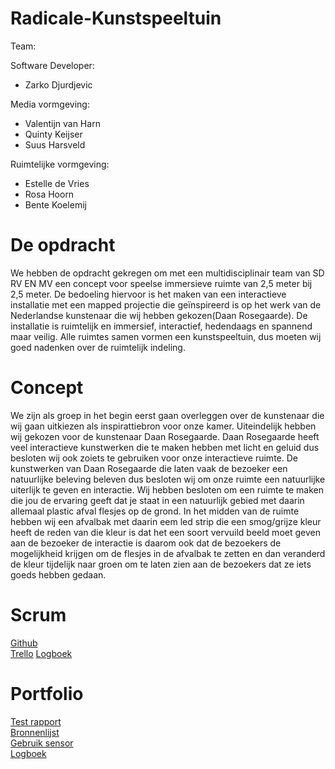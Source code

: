 # Radicale-Kunstspeeltuin
  
Team:

Software Developer:
- Zarko Djurdjevic

Media vormgeving:
- Valentijn van Harn 
- Quinty Keijser 
- Suus Harsveld

Ruimtelijke vormgeving:
- Estelle de Vries 
- Rosa Hoorn 
- Bente Koelemij

# De opdracht
We hebben de opdracht gekregen om met een multidisciplinair team van SD RV EN MV een concept voor speelse immersieve ruimte van 2,5 meter bij 2,5 meter. De bedoeling hiervoor is het maken van een interactieve installatie met een mapped projectie die geïnspireerd is op het werk van de Nederlandse kunstenaar die wij hebben gekozen(Daan Rosegaarde). De installatie is ruimtelijk en immersief, interactief, hedendaags en spannend maar veilig. Alle ruimtes samen vormen een kunstspeeltuin, dus moeten wij goed nadenken over de ruimtelijk indeling.

# Concept
We zijn als groep in het begin eerst gaan overleggen over de kunstenaar die wij gaan uitkiezen als inspirattiebron voor onze kamer. Uiteindelijk hebben wij gekozen voor de kunstenaar Daan Rosegaarde. Daan Rosegaarde heeft veel interactieve kunstwerken die te maken hebben met licht en geluid dus besloten wij ook zoiets te gebruiken voor onze interactieve ruimte. De kunstwerken van Daan Rosegaarde die laten vaak de bezoeker een natuurlijke beleving beleven dus besloten wij om onze ruimte een natuurlijke uiterlijk te geven en interactie. Wij hebben besloten om een ruimte te maken die jou de ervaring geeft dat je staat in een natuurlijk gebied met daarin allemaal plastic afval flesjes op de grond. In het midden van de ruimte hebben wij een afvalbak met daarin eem led strip die een smog/grijze kleur heeft de reden van die kleur is dat het een soort vervuild beeld moet geven aan de bezoeker de interactie is daarom ook dat de bezoekers de mogelijkheid krijgen om de flesjes in de afvalbak te zetten en dan veranderd de kleur tijdelijk naar groen om te laten zien aan de bezoekers dat ze iets goeds hebben gedaan.

# Scrum
<a href="https://github.com/zarkodjurdjevic/Radicale-speeltuin">Github</a><br>
<a href="https://trello.com/b/XCkwITMb/kunstspeeltuin">Trello</a>
<a href="https://docs.google.com/document/d/1lNAVD8JfFarutsFI8JVa0FkXA3u4Xe0D/edit">Logboek</a>

# Portfolio 
<a href="https://docs.google.com/document/d/1oaycnSQfPXomHYmauvDEeS9yCDJWoWNj/edit">Test rapport</a><br>
<a href="https://docs.google.com/document/d/1vB6WLB8IhdDp84rUWlnXMPXvBxOLBdAk/edit">Bronnenlijst</a><br>
<a href="https://docs.google.com/document/d/1vljqF8ukAlPbvm_FWE8nXorQXtHkCYCh/edit">Gebruik sensor</a><br>
<a href="https://docs.google.com/document/d/1lNAVD8JfFarutsFI8JVa0FkXA3u4Xe0D/edit">Logboek</a><br>